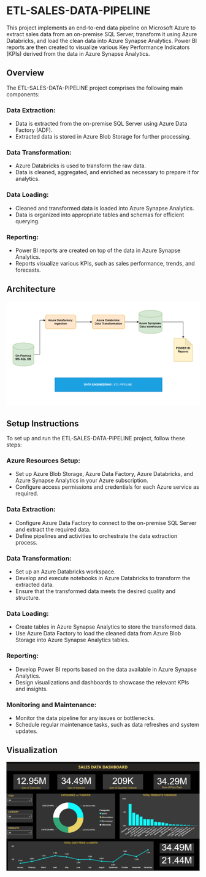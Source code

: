 # ETL-SALES-DATA-PIPELINE

This project implements an end-to-end data pipeline on Microsoft Azure to extract sales data from an on-premise SQL Server, transform it using Azure Databricks, and load the clean data into Azure Synapse Analytics. Power BI reports are then created to visualize various Key Performance Indicators (KPIs) derived from the data in Azure Synapse Analytics.

## Overview

The ETL-SALES-DATA-PIPELINE project comprises the following main components:

### Data Extraction:

- Data is extracted from the on-premise SQL Server using Azure Data Factory (ADF).
- Extracted data is stored in Azure Blob Storage for further processing.

### Data Transformation:

- Azure Databricks is used to transform the raw data.
- Data is cleaned, aggregated, and enriched as necessary to prepare it for analytics.

### Data Loading:

- Cleaned and transformed data is loaded into Azure Synapse Analytics.
- Data is organized into appropriate tables and schemas for efficient querying.

### Reporting:

- Power BI reports are created on top of the data in Azure Synapse Analytics.
- Reports visualize various KPIs, such as sales performance, trends, and forecasts.

## Architecture

![Architecture Diagram](/DE-Architecture.png)

## Setup Instructions

To set up and run the ETL-SALES-DATA-PIPELINE project, follow these steps:

### Azure Resources Setup:

- Set up Azure Blob Storage, Azure Data Factory, Azure Databricks, and Azure Synapse Analytics in your Azure subscription.
- Configure access permissions and credentials for each Azure service as required.

### Data Extraction:

- Configure Azure Data Factory to connect to the on-premise SQL Server and extract the required data.
- Define pipelines and activities to orchestrate the data extraction process.

### Data Transformation:

- Set up an Azure Databricks workspace.
- Develop and execute notebooks in Azure Databricks to transform the extracted data.
- Ensure that the transformed data meets the desired quality and structure.

### Data Loading:

- Create tables in Azure Synapse Analytics to store the transformed data.
- Use Azure Data Factory to load the cleaned data from Azure Blob Storage into Azure Synapse Analytics tables.

### Reporting:

- Develop Power BI reports based on the data available in Azure Synapse Analytics.
- Design visualizations and dashboards to showcase the relevant KPIs and insights.

### Monitoring and Maintenance:

- Monitor the data pipeline for any issues or bottlenecks.
- Schedule regular maintenance tasks, such as data refreshes and system updates.

## Visualization

![Sales Data Visualization](/POWERBI/SALES%20DATA%20DASHBOARD.jpg)
